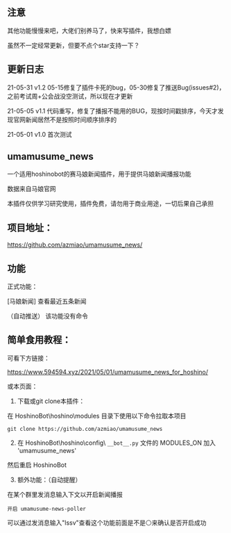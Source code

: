 
## 注意

其他功能慢慢来吧，大佬们别养马了，快来写插件，我想白嫖

虽然不一定经常更新，但要不点个star支持一下？

## 更新日志

21-05-31    v1.2    05-15修复了插件卡死的bug，05-30修复了推送Bug(issues#2)，之前考试周+公会战没空测试，所以现在才更新

21-05-05    v1.1    代码重写，修复了播报不能用的BUG，现按时间戳排序，今天才发现官网新闻居然不是按照时间顺序排序的

21-05-01    v1.0    首次测试

## umamusume_news

一个适用hoshinobot的赛马娘新闻插件，用于提供马娘新闻播报功能

数据来自马娘官网

本插件仅供学习研究使用，插件免费，请勿用于商业用途，一切后果自己承担

## 项目地址：
https://github.com/azmiao/umamusume_news/

## 功能

正式功能：

[马娘新闻] 查看最近五条新闻

（自动推送） 该功能没有命令

## 简单食用教程：

可看下方链接：

https://www.594594.xyz/2021/05/01/umamusume_news_for_hoshino/

或本页面：

1. 下载或git clone本插件：

在 HoshinoBot\hoshino\modules 目录下使用以下命令拉取本项目
```
git clone https://github.com/azmiao/umamusume_news
```

2. 在 HoshinoBot\hoshino\config\ `__bot__.py` 文件的 MODULES_ON 加入 'umamusume_news'

然后重启 HoshinoBot

3. 额外功能：（自动提醒）

在某个群里发消息输入下文以开启新闻播报
```
开启 umamusume-news-poller
```
可以通过发消息输入"lssv"查看这个功能前面是不是⚪来确认是否开启成功